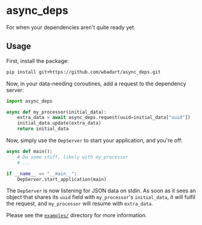# async_deps

For when your dependencies aren't quite ready yet.

## Usage

First, install the package:

```sh
pip install git+https://github.com/wbadart/async_deps.git
```

Now, in your data-needing coroutines, add a request to the dependency server:

```py
import async_deps

async def my_processor(initial_data):
    extra_data = await async_deps.request(uuid=initial_data["uuid"])
    initial_data.update(extra_data)
    return initial_data
```

Now, simply use the `DepServer` to start your application, and you're off:

```py
async def main():
    # Do some stuff, likely with my_processor
    # ...

if __name__ == "__main__":
    DepServer.start_application(main)
```

The `DepServer` is now listening for JSON data on stdin. As soon as it sees an
object that shares its `uuid` field with `my_processor`'s `initial_data`, it
will fulfil the request, and `my_processor` will resume with `extra_data`.

Please see the [`examples/`](./examples) directory for more information.
